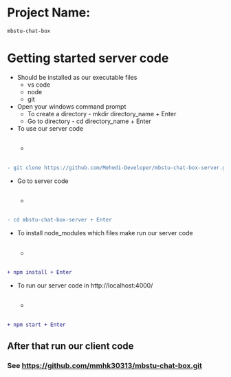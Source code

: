 # Project Name: 
    mbstu-chat-box

# Getting started server code
* Should be installed as our executable files
    * vs code
    * node
    * git
* Open your windows command prompt
    * To create a directory - mkdir directory_name + Enter
    * Go to directory - cd directory_name + Enter
* To use our server code
    * <h2>
```diff
- git clone https://github.com/Mehedi-Developer/mbstu-chat-box-server.git + Enter
```
</h2>

* Go to server code
    * <h2>
```diff
- cd mbstu-chat-box-server + Enter
```
</h2>

* To install node_modules which files make run our server code
    * <h2>
```diff
+ npm install + Enter
```

</h2>

* To run our server code in http://localhost:4000/
    * <h2>
```diff
+ npm start + Enter
```
</h2>

## After that run our client code

### See https://github.com/mmhk30313/mbstu-chat-box.git